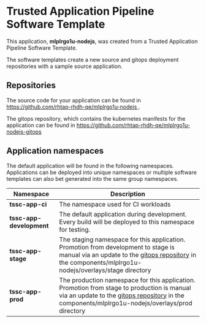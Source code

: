 # Trusted Application Pipeline Software Template

This application, **mlplrgo1u-nodejs**, was created from a Trusted Application Pipeline Software Template.

The software templates create a new source and gitops deployment repositories with a sample source application. 

## Repositories

The source code for your application can be found in [https://github.com/rhtap-rhdh-qe/mlplrgo1u-nodejs ](https://github.com/rhtap-rhdh-qe/mlplrgo1u-nodejs ).
 
The gitops repository, which contains the kubernetes manifests for the application can be found in 
[https://github.com/rhtap-rhdh-qe/mlplrgo1u-nodejs-gitops ](https://github.com/rhtap-rhdh-qe/mlplrgo1u-nodejs-gitops ) 

## Application namespaces 

The default application will be found in the following namespaces. Applications can be deployed into unique namespaces or multiple software templates can also bet generated into the same group namespaces.  

|  Namespace   |  Description   |  
| -------- | -------- |
| **tssc-app-ci** | The namespace used for CI workloads |
| **tssc-app-development** | The default application during development. Every build will be deployed to this namespace for testing. |
| **tssc-app-stage** | The staging namespace for this application. Promotion from development to stage is manual via an update to the [gitops repository](https://github.com/rhtap-rhdh-qe/mlplrgo1u-nodejs-gitops ) in the components/mlplrgo1u-nodejs/overlays/stage directory |
| **tssc-app-prod** | The production namespace for this application. Promotion from stage to production is manual via an update to the [gitops repository](https://github.com/rhtap-rhdh-qe/mlplrgo1u-nodejs-gitops ) in the components/mlplrgo1u-nodejs/overlays/prod directory |